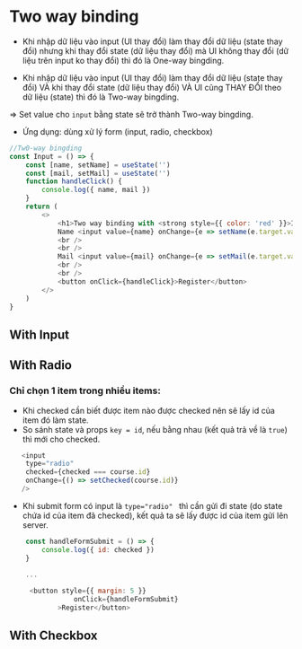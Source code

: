 # Two way binding 
- Khi nhập dữ liệu vào input (UI thay đổi) làm thay đổi dữ liệu (state thay đổi) nhưng khi thay đổi state (dữ liệu thay đổi) mà UI không thay đổi (dữ liệu trên input ko thay đổi) thì đó là One-way bingding.

-  Khi nhập dữ liệu vào input (UI thay đổi) làm thay đổi dữ liệu (state thay đổi) VÀ khi thay đổi state (dữ liệu thay đổi) VÀ UI cũng THAY ĐỔI theo dữ liệu (state) thì đó là Two-way bingding.

=> Set value cho `input` bằng state sẽ trở thành Two-way bingding.

- Ứng dụng: dùng xử lý form (input, radio, checkbox)

```js
//Tw0-way bingding
const Input = () => {
    const [name, setName] = useState('')
    const [mail, setMail] = useState('')
    function handleClick() {
        console.log({ name, mail })
    }
    return (
        <>
            <h1>Two way binding with <strong style={{ color: 'red' }}>Input</strong></h1>
            Name <input value={name} onChange={e => setName(e.target.value)} type="text" />
            <br />
            <br />
            Mail <input value={mail} onChange={e => setMail(e.target.value)} type="text" />
            <br />
            <br />
            <button onClick={handleClick}>Register</button>
        </>
    )
}
```

## With Input

## With Radio 
### Chỉ chọn 1 item trong nhiều items:
- Khi checked cần biết được item nào được checked nên sẽ lấy id của item đó làm state.
- So sánh state và props `key = id`, nếu bằng nhau (kết quả trả về là `true`) thì mới cho checked. 
```js
   <input
    type="radio" 
    checked={checked === course.id}
    onChange={() => setChecked(course.id)} 
   />
```
- Khi submit form có input là `type="radio" ` thì cần gửi đi state (do state chứa id của item đã checked), kết quả ta sẽ lấy được id của item gửi lên server.

```js
    const handleFormSubmit = () => {
        console.log({ id: checked })
    }
    
    ...

     <button style={{ margin: 5 }}
                onClick={handleFormSubmit}
            >Register</button>
```

## With Checkbox 
